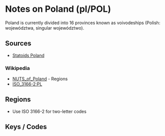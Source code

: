 # Notes on Poland (pl/POL)

Poland is currently divided into 16 provinces known as
voivodeships (Polish: województwa, singular województwo).

## Sources

- [Statoids Poland](http://www.statoids.com/upl.html)

### Wikipedia

- [NUTS_of_Poland](http://en.wikipedia.org/wiki/NUTS_of_Poland) - Regions
- [ISO_3166-2:PL](http://en.wikipedia.org/wiki/ISO_3166-2:PL)

## Regions

- Use ISO 3166-2 for two-letter codes

## Keys / Codes

